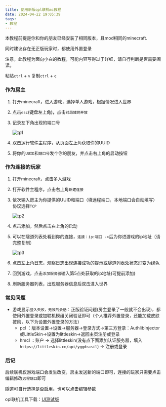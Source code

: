 ```yaml
---
title: 使用新版opl联机mc教程
date: 2024-04-22 19:05:39
tags:
- 教程
---
```

本教程前提是你和你的朋友已经安装了相同版本，且mod相同的minecraft.

同时建议存在无正版玩家时，都使用外置登录

注意，此教程为面向小白的教程，可能内容写得过于详细，请自行判断是否需要阅读。

粘贴`ctrl` + `v`   复制`ctrl` + `c`

### 作为房主

1. 打开minecraft，进入游戏，选择单人游戏，根据情况进入世界
2. 点击`esc`(键盘左上角)，点击`对局域网开放`
3. 记录左下角出现的端口号
   
    ![tp1](tp1.png)
    
4. 双击运行软件主程序，从页面左上角获取你的UUID
5. 将你的`UUID`和`端口号`发个你的朋友，并点击右上角的启动按钮



### 作为连接的玩家

1. 打开minecraft，点击多人游戏
2. 打开软件主程序，点击右上角`新建连接`
3. 依次输入房主为你提供的UUID和端口（填远程端口，本地端口会自动填写）协议选择`TCP`

    ![tp2](tp2.png)

4. 点击添加，然后点击右上角的启动 
5. 可以在隧道列表处看到你的连接，`连接：ip:端口 ->`后为你进游戏的ip地址（请完整复制）
 
    ![tp3](tp3.png)

6. 点击左上角日志，观察日志出现连接成功的提示或隧道列表处状态灯变为绿色
7. 回到游戏，点击`添加服务器`输入第5点处获取的ip地址(可提前添加)
8. 刷新服务器列表，出现服务器信息后双击进入世界

### 常见问题

- 游戏显示`登入失败，无效的会话`：正版验证问题(房主登录了一般就不会出现)，都使用外置登录或加联机模组关闭验证即可（个人推荐外置登录，还能加载皮肤披风，以下为设置外置登录的方法）
  - pcl ：版本设置->设置->服务器->登录方式->第三方登录：AuthlibInjector或LittleSkin->设置为littleskin->返回主页注册或登录
  - hmcl ：账户 -> 选择littleskin(没有点下面添加认证服务器，填入`https://littleskin.cn/api/yggdrasil`) -> 注册或登录
  

### 后记

后续联机仅游戏端口会发生改变，房主发送新的端口即可，连接的玩家只需要点击编辑修改`远程端口`即可

隧道可自行选择是否启用，也可以点击编辑参数

opl联机工具下载：[UI测试版](/2024/04/19/opl_ui/)